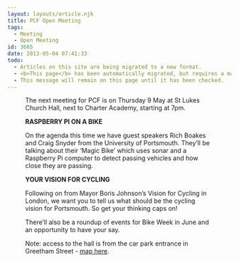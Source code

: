 ```yaml
---
layout: layouts/article.njk
title: PCF Open Meeting
tags:
  - Meeting
  - Open Meeting
id: 3665
date: 2013-05-04 07:41:33
todo:
  - Articles on this site are being migrated to a new format.
  - <b>This page</b> has been automatically migrated, but requires a manual check-&amp;-tune to ensure the format and links all work as expected.
  - This message will remain on this page until it has been checked.
---
```


<figure id="attachment_3666" align="alignright" width="300"][![Boris and Arnie go biking](http://www.pompeybug.co.uk/wp-content/uploads/2013/05/Boris-und-Arnie-zimbio.com_1-300x300.jpg)](http://www.pompeybug.co.uk/wp-content/uploads/2013/05/Boris-und-Arnie-zimbio.com_1.jpg) Boris and Arnie go biking</figure>

The next meeting for PCF is on Thursday 9 May at St Lukes Church Hall, next to Charter Academy, starting at 7pm.

**RASPBERRY PI ON A BIKE**

On the agenda this time we have guest speakers Rich Boakes and Craig Snyder from the University of Portsmouth. They’ll be talking about their ‘Magic Bike’ which uses sonar and a Raspberry Pi computer to detect passing vehicles and how close they are passing.

**YOUR VISION FOR CYCLING**

Following on from Mayor Boris Johnson’s Vision for Cycling in London, we want you to tell us what should be the cycling vision for Portsmouth. So get your thinking caps on!

There’ll also be a roundup of events for Bike Week in June and an opportunity to have your say.

Note: access to the hall is from the car park entrance in Greetham Street - [map here](http://goo.gl/maps/hooUU "St Luke").